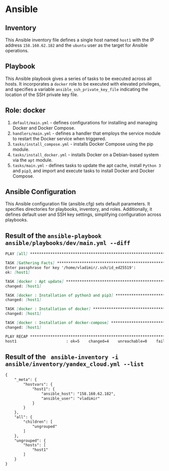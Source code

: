 # Ansible

## Inventory

This Ansible inventory file defines a single host named `host1` with the IP address `158.160.62.182` and the `ubuntu`
user as the target for Ansible operations.

## Playbook

This Ansible playbook gives a series of tasks to be executed across all hosts. It incorporates a `docker` role to be
executed with elevated privileges, and specifies a variable `ansible_ssh_private_key_file` indicating the location of
the SSH private key file.

## Role: docker

1. `default/main.yml` - defines configurations for installing and managing Docker and
   Docker Compose.
2. `handlers/main.yml` - defines a handler that employs the service module to restart the Docker
   service when triggered.
3. `tasks/install_compose.yml` - installs Docker Compose using the pip module.
4. `tasks/install_docker.yml` - installs Docker on a Debian-based system via the `apt` module.
5. `tasks/main.yml` - defines tasks to update the apt cache, install `Python 3` and `pip3`, and import and execute tasks
   to install Docker and Docker Compose.

## Ansible Configuration

This Ansible configuration file (ansible.cfg) sets default parameters. It specifies directories for playbooks,
inventory, and roles. Additionally, it defines default user and SSH key settings, simplifying configuration across
playbooks.

## Result of the `ansible-playbook ansible/playbooks/dev/main.yml --diff`
```markdown
PLAY [all] *********************************************************************

TASK [Gathering Facts] *********************************************************
Enter passphrase for key '/home/vladimir/.ssh/id_ed25519': 
ok: [host1]

TASK [docker : Apt update] *****************************************************
changed: [host1]

TASK [docker : Installation of python3 and pip3] **********************************
changed: [host1]

TASK [docker : Installation of docker] *************************************************
changed: [host1]

TASK [docker : Installation of docker-compose] *****************************************
changed: [host1]

PLAY RECAP *********************************************************************
host1                      : ok=5    changed=4    unreachable=0    failed=0    skipped=0    rescued=0    ignored=0 
```

## Result of the ` ansible-inventory -i ansible/inventory/yandex_cloud.yml --list`
```markdown
{
    "_meta": {
        "hostvars": {
            "host1": {
                "ansible_host": "158.160.62.182",
                "ansible_user": "vladimir"
            }
        }
    },
    "all": {
        "children": [
            "ungrouped"
        ]
    },
    "ungrouped": {
        "hosts": [
            "host1"
        ]
    }
}
```